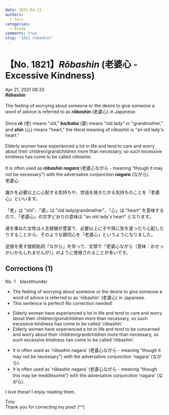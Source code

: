 ```yaml
---
date: 2021-04-21
authors:
  - toru
categories:
  - Essay
comments: true
slug: "1821_robashin"
---
```


# 【No. 1821】<strong><em>Rōbashin</strong></em> (老婆心 - Excessive  Kindness)
<div class="date">Apr 21, 2021 08:33</div>
<div id="post"><div id="body_show_ori">
<strong><em>Rōbashin</strong></em><br/><br/>The feeling of worrying about someone or the desire to give someone a word of advice is referred to as <strong><em>rōbashin</em></strong> (老婆心) in Japanese.<br/><br/>Since <strong><em>rō</em></strong> (老) means "old," <strong><em>ba/baba</em></strong> (婆) means "old lady" or "grandmother," and <strong><em>shin</em></strong> (心) means "heart," the literal meaning of <em>rōbashin</em> is "an old lady's heart."<br/><br/>Elderly women have experienced a lot in life and tend to care and worry about their children/grandchildren more than necessary, so such excessive kindness has come to be called <em>rōbashin</em>.<br/><br/>It is often used as <strong><em>rōbashin nagara</em></strong> (老婆心ながら - meaning "though it may not be necessary") with the adversative conjunction <strong><em>nagara</em></strong> (ながら).
</div></div>

<!-- more -->

<div id="post_ja"><div id="body_show_mo">
老婆心<br/><br/>誰かを必要以上に心配する気持ちや、世話を焼きたがる気持ちのことを「老婆心」といいます。<br/><br/>「老」は "old"、「婆」は "old lady/grandmather"、「心」は "heart" を意味するので、「老婆心」の文字どおりの意味は "an old lady's heart" となります。<br/><br/>歳を重ねた女性は人生経験が豊富で、必要以上に子や孫に気を遣ったり心配したりすることから、そのような親切心を「老婆心」というようになりました。<br/><br/>逆接を表す接続助詞「ながら」を伴って、文頭で「老婆心ながら（意味：おせっかいかもしれませんが）」のように使用されることが多いです。
</div></div>

## Corrections (1)
<div id="block"><div class="first_name"> No. 1　<span class="just_name">blackthunder</span></div><div id="block2">
<ul class="correction_field">
<li class="incorrect">The feeling of worrying about someone or the desire to give someone a word of advice is referred to as 'rōbashin' (老婆心) in Japanese.</li>
<li class="corrected perfect">This sentence is perfect! No correction needed!</li>
</ul>
<ul class="correction_field">
<li class="incorrect">Elderly women have experienced a lot in life and tend to care and worry about their children/grandchildren more than necessary, so such excessive kindness has come to be called 'rōbashin'.</li>
<li class="corrected correct">
Elderly women have experienced a lot in life and tend to <span class="f_red">be concerned</span> and worry about their children/grandchildren more than necessary, so such excessive kindness has come to be called 'rōbashin'.
</li>
</ul>
<ul class="correction_field">
<li class="incorrect">It is often used as 'rōbashin nagara' (老婆心ながら - meaning "though it may not be necessary") with the adversative conjunction 'nagara' (ながら).</li>
<li class="corrected correct">
It is often used as 'rōbashin nagara' (老婆心ながら - meaning "though <span class="f_red">this </span>may <span class="f_red">be meddlesome</span>") with the adversative conjunction 'nagara' (ながら).
</li>
</ul>
<p class="comment_small">
 I love these! I enjoy reading them.
</p>

</div><div class="name"><span class="just_name">Toru</span><br>
Thank you for correcting my post! (^^)
</div>
</div>
